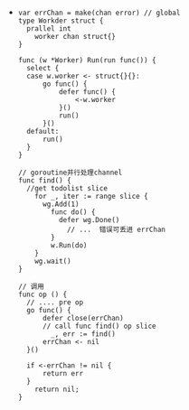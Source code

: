 - ```
  var errChan = make(chan error) // global
  type Workder struct {
  	prallel int	
      worker chan struct{}
  }
  
  func (w *Worker) Run(run func()) {
  	select {
  	case w.worker <- struct{}{}:
  		go func() {
  			defer func() {
  				<-w.worker
  			}()
  			run()
  		}()
  	default:
  		run()
  	}
  }
  
  // goroutine并行处理channel
  func find() {
  	//get todolist slice
      for _, iter := range slice {
      	wg.Add(1)
          func do() {
          	defer wg.Done()
              // ...  错误可丢进 errChan
          }
          w.Run(do)
      }
      wg.wait()
  }
  
  // 调用
  func op () {
  	// .... pre op
  	go func() {
  		defer close(errChan)
  		// call func find() op slice
          _, err := find()
  		errChan <- nil
  	}()
  
  	if <-errChan != nil {
  		return err
  	}
      return nil;
  }  
  ```